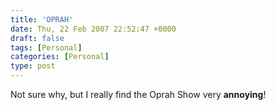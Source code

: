 ```yaml
---
title: 'OPRAH'
date: Thu, 22 Feb 2007 22:52:47 +0000
draft: false
tags: [Personal]
categories: [Personal]
type: post
---
```


Not sure why, but I really find the Oprah Show very **annoying**!